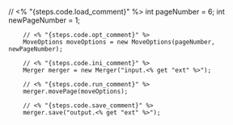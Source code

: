 // <% "{steps.code.load_comment}" %>
        int pageNumber = 6;
        int newPageNumber = 1;

        // <% "{steps.code.opt_comment}" %>
        MoveOptions moveOptions = new MoveOptions(pageNumber, newPageNumber);

        // <% "{steps.code.ini_comment}" %>
        Merger merger = new Merger("input.<% get "ext" %>");

        // <% "{steps.code.run_comment}" %>
        merger.movePage(moveOptions);
    
        // <% "{steps.code.save_comment}" %>
        merger.save("output.<% get "ext" %>");
